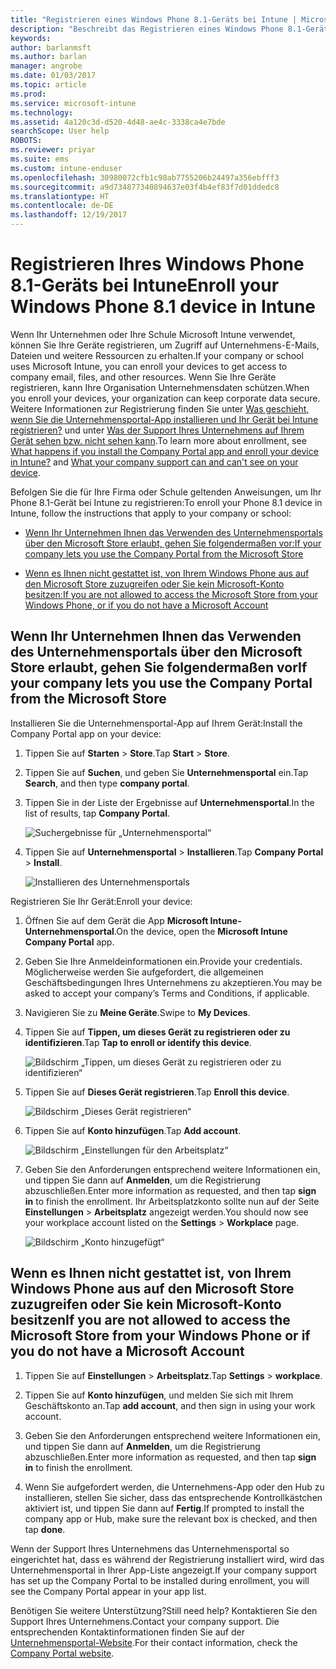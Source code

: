 ```yaml
---
title: "Registrieren eines Windows Phone 8.1-Geräts bei Intune | Microsoft-Dokumentation"
description: "Beschreibt das Registrieren eines Windows Phone 8.1-Geräts bei Intune."
keywords: 
author: barlanmsft
ms.author: barlan
manager: angrobe
ms.date: 01/03/2017
ms.topic: article
ms.prod: 
ms.service: microsoft-intune
ms.technology: 
ms.assetid: 4a120c3d-d520-4d48-ae4c-3338ca4e7bde
searchScope: User help
ROBOTS: 
ms.reviewer: priyar
ms.suite: ems
ms.custom: intune-enduser
ms.openlocfilehash: 30980072cfb1c98ab7755206b24497a356ebfff3
ms.sourcegitcommit: a9d734877340894637e03f4b4ef83f7d01ddedc8
ms.translationtype: HT
ms.contentlocale: de-DE
ms.lasthandoff: 12/19/2017
---
```

# <a name="enroll-your-windows-phone-81-device-in-intune"></a><span data-ttu-id="58c2c-103">Registrieren Ihres Windows Phone 8.1-Geräts bei Intune</span><span class="sxs-lookup"><span data-stu-id="58c2c-103">Enroll your Windows Phone 8.1 device in Intune</span></span>

<span data-ttu-id="58c2c-104">Wenn Ihr Unternehmen oder Ihre Schule Microsoft Intune verwendet, können Sie Ihre Geräte registrieren, um Zugriff auf Unternehmens-E-Mails, Dateien und weitere Ressourcen zu erhalten.</span><span class="sxs-lookup"><span data-stu-id="58c2c-104">If your company or school uses Microsoft Intune, you can enroll your devices to get access to company email, files, and other resources.</span></span> <span data-ttu-id="58c2c-105">Wenn Sie Ihre Geräte registrieren, kann Ihre Organisation Unternehmensdaten schützen.</span><span class="sxs-lookup"><span data-stu-id="58c2c-105">When you enroll your devices, your organization can keep corporate data secure.</span></span> <span data-ttu-id="58c2c-106">Weitere Informationen zur Registrierung finden Sie unter [Was geschieht, wenn Sie die Unternehmensportal-App installieren und Ihr Gerät bei Intune registrieren?](what-happens-if-you-install-the-company-portal-app-and-enroll-your-device-in-intune-windows.md) und unter [Was der Support Ihres Unternehmens auf Ihrem Gerät sehen bzw. nicht sehen kann](what-info-can-your-company-see-when-you-enroll-your-device-in-intune.md).</span><span class="sxs-lookup"><span data-stu-id="58c2c-106">To learn more about enrollment, see [What happens if you install the Company Portal app and enroll your device in Intune?](what-happens-if-you-install-the-company-portal-app-and-enroll-your-device-in-intune-windows.md) and [What your company support can and can't see on your device](what-info-can-your-company-see-when-you-enroll-your-device-in-intune.md).</span></span>


<span data-ttu-id="58c2c-107">Befolgen Sie die für Ihre Firma oder Schule geltenden Anweisungen, um Ihr Phone 8.1-Gerät bei Intune zu registrieren:</span><span class="sxs-lookup"><span data-stu-id="58c2c-107">To enroll your Phone 8.1 device in Intune, follow the instructions that apply to your company or school:</span></span>

-   [<span data-ttu-id="58c2c-108">Wenn Ihr Unternehmen Ihnen das Verwenden des Unternehmensportals über den Microsoft Store erlaubt, gehen Sie folgendermaßen vor:</span><span class="sxs-lookup"><span data-stu-id="58c2c-108">If your company lets you use the Company Portal from the Microsoft Store</span></span>](#if-your-company-lets-you-use-the-company-portal-from-the-windows-store)

-   [<span data-ttu-id="58c2c-109">Wenn es Ihnen nicht gestattet ist, von Ihrem Windows Phone aus auf den Microsoft Store zuzugreifen oder Sie kein Microsoft-Konto besitzen:</span><span class="sxs-lookup"><span data-stu-id="58c2c-109">If you are not allowed to access the Microsoft Store from your Windows Phone, or if you do not have a Microsoft Account</span></span>](#if-you-are-not-allowed-to-access-the-windows-store-from-your-windows-phone-or-if-you-do-not-have-a-microsoft-account)

## <a name="if-your-company-lets-you-use-the-company-portal-from-the-microsoft-store"></a><span data-ttu-id="58c2c-110">Wenn Ihr Unternehmen Ihnen das Verwenden des Unternehmensportals über den Microsoft Store erlaubt, gehen Sie folgendermaßen vor</span><span class="sxs-lookup"><span data-stu-id="58c2c-110">If your company lets you use the Company Portal from the Microsoft Store</span></span>
<span data-ttu-id="58c2c-111">Installieren Sie die Unternehmensportal-App auf Ihrem Gerät:</span><span class="sxs-lookup"><span data-stu-id="58c2c-111">Install the Company Portal app on your device:</span></span>

1.  <span data-ttu-id="58c2c-112">Tippen Sie auf **Starten** &gt; **Store**.</span><span class="sxs-lookup"><span data-stu-id="58c2c-112">Tap **Start** &gt; **Store**.</span></span>

2.  <span data-ttu-id="58c2c-113">Tippen Sie auf **Suchen**, und geben Sie **Unternehmensportal** ein.</span><span class="sxs-lookup"><span data-stu-id="58c2c-113">Tap **Search**, and then type **company portal**.</span></span>

3.  <span data-ttu-id="58c2c-114">Tippen Sie in der Liste der Ergebnisse auf **Unternehmensportal**.</span><span class="sxs-lookup"><span data-stu-id="58c2c-114">In the list of results, tap **Company Portal**.</span></span>

    ![Suchergebnisse für „Unternehmensportal“](./media/WP81-1-CP-search-store-v2.png)

4.  <span data-ttu-id="58c2c-116">Tippen Sie auf **Unternehmensportal** &gt; **Installieren**.</span><span class="sxs-lookup"><span data-stu-id="58c2c-116">Tap **Company Portal**  &gt; **Install**.</span></span>

    ![Installieren des Unternehmensportals](./media/WP81-2-CP-install-v2.png)

<span data-ttu-id="58c2c-118">Registrieren Sie Ihr Gerät:</span><span class="sxs-lookup"><span data-stu-id="58c2c-118">Enroll your device:</span></span>

1.  <span data-ttu-id="58c2c-119">Öffnen Sie auf dem Gerät die App **Microsoft Intune-Unternehmensportal**.</span><span class="sxs-lookup"><span data-stu-id="58c2c-119">On the device, open the **Microsoft Intune Company Portal** app.</span></span>

2.  <span data-ttu-id="58c2c-120">Geben Sie Ihre Anmeldeinformationen ein.</span><span class="sxs-lookup"><span data-stu-id="58c2c-120">Provide your credentials.</span></span> <span data-ttu-id="58c2c-121">Möglicherweise werden Sie aufgefordert, die allgemeinen Geschäftsbedingungen Ihres Unternehmens zu akzeptieren.</span><span class="sxs-lookup"><span data-stu-id="58c2c-121">You may be asked to accept your company’s Terms and Conditions, if applicable.</span></span>

3.  <span data-ttu-id="58c2c-122">Navigieren Sie zu **Meine Geräte**.</span><span class="sxs-lookup"><span data-stu-id="58c2c-122">Swipe to **My Devices**.</span></span>

4.  <span data-ttu-id="58c2c-123">Tippen Sie auf **Tippen, um dieses Gerät zu registrieren oder zu identifizieren**.</span><span class="sxs-lookup"><span data-stu-id="58c2c-123">Tap **Tap to enroll or identify this device**.</span></span>

    ![Bildschirm „Tippen, um dieses Gerät zu registrieren oder zu identifizieren“](./media/WP81-enroll-1-swipe-my-devices.png)

5.  <span data-ttu-id="58c2c-125">Tippen Sie auf **Dieses Gerät registrieren**.</span><span class="sxs-lookup"><span data-stu-id="58c2c-125">Tap **Enroll this device**.</span></span>

    ![Bildschirm „Dieses Gerät registrieren“](./media/WP81-enroll-2-enroll-this-device.png)

6.  <span data-ttu-id="58c2c-127">Tippen Sie auf **Konto hinzufügen**.</span><span class="sxs-lookup"><span data-stu-id="58c2c-127">Tap **Add account**.</span></span>

    ![Bildschirm „Einstellungen für den Arbeitsplatz“](./media/WP81-enroll-3-workplace-add-acct.png)

7.  <span data-ttu-id="58c2c-129">Geben Sie den Anforderungen entsprechend weitere Informationen ein, und tippen Sie dann auf **Anmelden**, um die Registrierung abzuschließen.</span><span class="sxs-lookup"><span data-stu-id="58c2c-129">Enter more information as requested, and then tap **sign in** to finish the enrollment.</span></span> <span data-ttu-id="58c2c-130">Ihr Arbeitsplatzkonto sollte nun auf der Seite **Einstellungen** &gt; **Arbeitsplatz** angezeigt werden.</span><span class="sxs-lookup"><span data-stu-id="58c2c-130">You should now see your workplace account listed on the **Settings** &gt; **Workplace** page.</span></span>

    ![Bildschirm „Konto hinzugefügt“](./media/WP81-enroll-4-account-added.png)

## <a name="if-you-are-not-allowed-to-access-the-microsoft-store-from-your-windows-phone-or-if-you-do-not-have-a-microsoft-account"></a><span data-ttu-id="58c2c-132">Wenn es Ihnen nicht gestattet ist, von Ihrem Windows Phone aus auf den Microsoft Store zuzugreifen oder Sie kein Microsoft-Konto besitzen</span><span class="sxs-lookup"><span data-stu-id="58c2c-132">If you are not allowed to access the Microsoft Store from your Windows Phone or if you do not have a Microsoft Account</span></span>

1.  <span data-ttu-id="58c2c-133">Tippen Sie auf **Einstellungen** &gt; **Arbeitsplatz**.</span><span class="sxs-lookup"><span data-stu-id="58c2c-133">Tap  **Settings** &gt; **workplace**.</span></span>

2.  <span data-ttu-id="58c2c-134">Tippen Sie auf **Konto hinzufügen**, und melden Sie sich mit Ihrem Geschäftskonto an.</span><span class="sxs-lookup"><span data-stu-id="58c2c-134">Tap **add account**, and then sign in using your work account.</span></span>

3.  <span data-ttu-id="58c2c-135">Geben Sie den Anforderungen entsprechend weitere Informationen ein, und tippen Sie dann auf **Anmelden**, um die Registrierung abzuschließen.</span><span class="sxs-lookup"><span data-stu-id="58c2c-135">Enter more information as requested, and then tap **sign in** to finish the enrollment.</span></span>

4.  <span data-ttu-id="58c2c-136">Wenn Sie aufgefordert werden, die Unternehmens-App oder den Hub zu installieren, stellen Sie sicher, dass das entsprechende Kontrollkästchen aktiviert ist, und tippen Sie dann auf **Fertig**.</span><span class="sxs-lookup"><span data-stu-id="58c2c-136">If prompted to install the company app or Hub, make sure the relevant box is checked, and then tap **done**.</span></span>

<span data-ttu-id="58c2c-137">Wenn der Support Ihres Unternehmens das Unternehmensportal so eingerichtet hat, dass es während der Registrierung installiert wird, wird das Unternehmensportal in Ihrer App-Liste angezeigt.</span><span class="sxs-lookup"><span data-stu-id="58c2c-137">If your company support has set up the Company Portal to be installed during enrollment, you will see the Company Portal appear in your app list.</span></span>

<span data-ttu-id="58c2c-138">Benötigen Sie weitere Unterstützung?</span><span class="sxs-lookup"><span data-stu-id="58c2c-138">Still need help?</span></span> <span data-ttu-id="58c2c-139">Kontaktieren Sie den Support Ihres Unternehmens.</span><span class="sxs-lookup"><span data-stu-id="58c2c-139">Contact your company support.</span></span> <span data-ttu-id="58c2c-140">Die entsprechenden Kontaktinformationen finden Sie auf der [Unternehmensportal-Website](https://portal.manage.microsoft.com#HelpDeskDialog).</span><span class="sxs-lookup"><span data-stu-id="58c2c-140">For their contact information, check the [Company Portal website](https://portal.manage.microsoft.com#HelpDeskDialog).</span></span>
